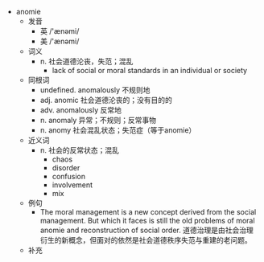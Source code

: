 - anomie
  - 发音
    - 英 /'ænəmi/
    - 美 /'ænəmi/
  - 词义
    - n. 社会道德沦丧，失范；混乱
      - lack of social or moral standards in an individual or society 
  - 同根词
    - undefined. anomalously 不规则地
    - adj. anomic 社会道德沦丧的；没有目的的
    - adv. anomalously 反常地
    - n. anomaly 异常；不规则；反常事物
    - n. anomy 社会混乱状态；失范症（等于anomie）
  - 近义词
    - n. 社会的反常状态；混乱
      - chaos
      - disorder
      - confusion
      - involvement
      - mix
  - 例句
    - The moral management is a new concept derived from the social management. But which it faces is still the old problems of moral anomie and reconstruction of social order. 道德治理是由社会治理衍生的新概念，但面对的依然是社会道德秩序失范与重建的老问题。
  - 补充